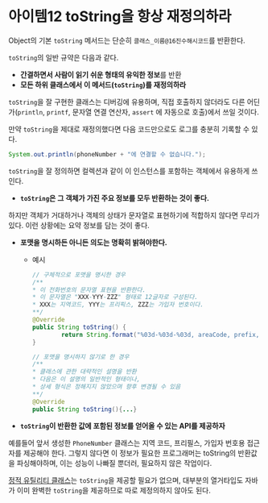 # 아이템12 toString을 항상 재정의하라

Object의 기본 `toString` 메서드는 단순히 `클래스_이름@16진수해시코드`를 반환한다.

`toString`의 일반 규약은 다음과 같다.

- **간결하면서 사람이 읽기 쉬운 형태의 유익한 정보**를 반환
- **모든 하위 클래스에서 이 메서드(`toString`)를 재정의하라**

`toString`을 잘 구현한 클래스는 디버깅에 유용하며, 직접 호출하지 않더라도 다른 어딘가(`println`, `printf`, 문자열 연결 연산자, `assert` 에 자동으로 호출)에서 쓰일 것이다.

만약 `toString`을 제대로 재정의했다면 다음 코드만으로도 로그를 충분히 기록할 수 있다.

```java
System.out.println(phoneNumber + "에 연결할 수 없습니다.");
```

`toString`을 잘 정의하면 컬렉션과 같이 이 인스턴스를 포함하는 객체에서 유용하게 쓰인다.

- **`toString`은 그 객체가 가진 주요 정보를 모두 반환하는 것이 좋다.**

하지만 객체가 거대하거나 객체의 상태가 문자열로 표현하기에 적합하지 않다면 무리가 있다. 이런 상황에는 요약 정보를 담는 것이 좋다.

- **포맷을 명시하든 아니든 의도는 명확히 밝혀야한다.**
    - 예시
        
        ```java
        // 구체적으로 포맷을 명시한 경우
        /**
        * 이 전화번호의 문자열 표현을 반환한다.
        * 이 문자열은 "XXX-YYY-ZZZ" 형태로 12글자로 구성된다.
        * XXX는 지역코드, YYY는 프리픽스, ZZZ는 가입자 번호이다.
        **/
        @Override
        public String toString() {
        		return String.format("%03d-%03d-%03d, areaCode, prefix, lineNum);
        }
        
        // 포맷을 명시하지 않기로 한 경우
        /**
        * 클래스에 관한 대략적인 설명을 반환
        * 다음은 이 설명의 일반적인 형태이나,
        * 상세 형식은 정해지지 않았으며 향후 변경될 수 있음
        **/
        @Override
        public String toString(){...}
        ```
        
- **`toString`이 반환한 값에 포함된 정보를 얻어올 수 있는 API를 제공하자**

예를들어 앞서 생성한 `PhoneNumber` 클래스는 지역 코드, 프리필스, 가입자 번호용 접근자를 제공해야 한다. 그렇지 않다면 이 정보가 필요한 프로그래머는 toString의 반환값을 파싱해야하며, 이는 성능이 나빠질 뿐더러, 필요하지 않은 작업이다.

[정적 유틸리티 클래스](notion://www.notion.so/java/java/effective_java/2021-01-16-private-constructor)는 `toString`을 제공할 필요가 없으며, 대부분의 열거타입도 자바가 이미 완벽한 `toString`을 제공하므로 따로 제정의하지 않아도 된다.